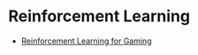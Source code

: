 # Reinforcement Learning

* [Reinforcement Learning for Gaming](https://www.youtube.com/watch?v=dWmJ5CXSKdw)
